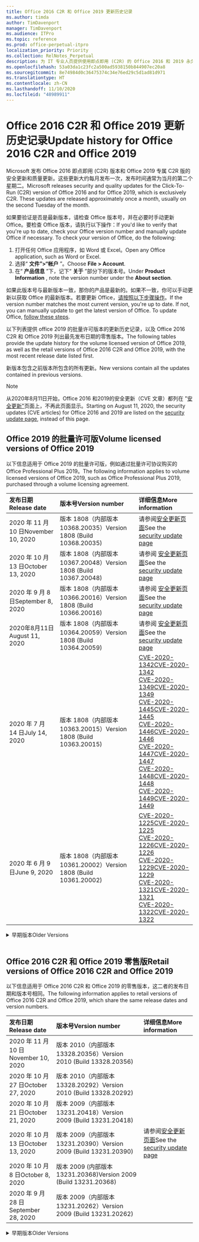```yaml
---
title: Office 2016 C2R 和 Office 2019 更新历史记录
ms.author: timda
author: TimDavenport
manager: TimDavenport
ms.audience: ITPro
ms.topic: reference
ms.prod: office-perpetual-itpro
localization_priority: Priority
ms.collection: RelNotes_Perpetual
description: 为 IT 专业人员提供使用即点即用 (C2R) 的 Office 2016 和 2019 永久版本的更新历史记录
ms.openlocfilehash: 53a03da1c23fc2a500ad5938150b844907ec20a8
ms.sourcegitcommit: 8e74984d0c36475374c34e76ed29c5d1ad81d971
ms.translationtype: HT
ms.contentlocale: zh-CN
ms.lasthandoff: 11/10/2020
ms.locfileid: "48989911"
---
```

# <a name="update-history-for-office-2016-c2r-and-office-2019"></a><span data-ttu-id="98b9f-103">Office 2016 C2R 和 Office 2019 更新历史记录</span><span class="sxs-lookup"><span data-stu-id="98b9f-103">Update history for Office 2016 C2R and Office 2019</span></span>

<span data-ttu-id="98b9f-p101">Microsoft 发布 Office 2016 即点即用 (C2R) 版本和 Office 2019 专属 C2R 版的安全更新和质量更新。这些更新大约每月发布一次，发布时间通常为当月的第二个星期二。</span><span class="sxs-lookup"><span data-stu-id="98b9f-p101">Microsoft releases security and quality updates for the Click-To-Run (C2R) version of Office 2016 and for Office 2019, which is exclusively C2R. These updates are released approximately once a month, usually on the second Tuesday of the month.</span></span>

<span data-ttu-id="98b9f-p102">如果要验证是否是最新版本，请检查 Office 版本号，并在必要时手动更新 Office。要检查 Office 版本，请执行以下操作：</span><span class="sxs-lookup"><span data-stu-id="98b9f-p102">If you'd like to verify that you're up to date, check your Office version number and manually update Office if necessary. To check your version of Office, do the following:</span></span>

  1.    <span data-ttu-id="98b9f-108">打开任何 Office 应用程序，如 Word 或 Excel。</span><span class="sxs-lookup"><span data-stu-id="98b9f-108">Open any Office application, such as Word or Excel.</span></span>
  2.    <span data-ttu-id="98b9f-109">选择“ **文件”>“帐户** ”。</span><span class="sxs-lookup"><span data-stu-id="98b9f-109">Choose **File > Account**.</span></span>
  3.    <span data-ttu-id="98b9f-110">在“ **产品信息** ”下，记下“ **关于** ”部分下的版本号。</span><span class="sxs-lookup"><span data-stu-id="98b9f-110">Under **Product Information** , note the version number under the **About section**.</span></span>

<span data-ttu-id="98b9f-p103">如果此版本号与最新版本一致，那你的产品是最新的。如果不一致，你可以手动更新以获取 Office 的最新版本。若要更新 Office，[请按照以下步骤操作](https://support.office.com/article/2ab296f3-7f03-43a2-8e50-46de917611c5)。</span><span class="sxs-lookup"><span data-stu-id="98b9f-p103">If the version number matches the most current version, you're up to date. If not, you can manually update to get the latest version of Office. To update Office, [follow these steps](https://support.office.com/article/2ab296f3-7f03-43a2-8e50-46de917611c5).</span></span>


<span data-ttu-id="98b9f-114">以下列表提供 office 2019 的批量许可版本的更新历史记录，以及 Office 2016 C2R 和 Office 2019 列出最先发布日期的零售版本。</span><span class="sxs-lookup"><span data-stu-id="98b9f-114">The following tables provide the update history for the volume licensed version of Office 2019, as well as the retail versions of Office 2016 C2R and Office 2019, with the most recent release date listed first.</span></span>

<span data-ttu-id="98b9f-115">新版本包含之前版本所包含的所有更新。</span><span class="sxs-lookup"><span data-stu-id="98b9f-115">New versions contain all the updates contained in previous versions.</span></span>


 > [!NOTE]
> <span data-ttu-id="98b9f-116">从2020年8月11日开始，Office 2016 和2019的安全更新（CVE 文章）都列在 "[安全更新"](https://docs.microsoft.com/officeupdates/microsoft365-apps-security-updates)页面上，不再此页面显示。</span><span class="sxs-lookup"><span data-stu-id="98b9f-116">Starting on August 11, 2020, the security updates (CVE articles) for Office 2016 and 2019 are listed on the [security update page](https://docs.microsoft.com/officeupdates/microsoft365-apps-security-updates), instead of this page.</span></span> 


## <a name="volume-licensed-versions-of-office-2019"></a><span data-ttu-id="98b9f-117">Office 2019 的批量许可版</span><span class="sxs-lookup"><span data-stu-id="98b9f-117">Volume licensed versions of Office 2019</span></span>
<span data-ttu-id="98b9f-118">以下信息适用于 Office 2019 的批量许可版，例如通过批量许可协议购买的 Office Professional Plus 2019。</span><span class="sxs-lookup"><span data-stu-id="98b9f-118">The following information applies to volume licensed versions of Office 2019, such as Office Professional Plus 2019, purchased through a volume licensing agreement.</span></span>

[//]: # (请勿删除批量许可表开头)


|<span data-ttu-id="98b9f-120">**发布日期**</span><span class="sxs-lookup"><span data-stu-id="98b9f-120">**Release date**</span></span>|<span data-ttu-id="98b9f-121">**版本号**</span><span class="sxs-lookup"><span data-stu-id="98b9f-121">**Version number**</span></span>|<span data-ttu-id="98b9f-122">**详细信息**</span><span class="sxs-lookup"><span data-stu-id="98b9f-122">**More information**</span></span>|
|:-----|:-----|:-----|
|<span data-ttu-id="98b9f-123">2020 年 11 月 10 日</span><span class="sxs-lookup"><span data-stu-id="98b9f-123">November 10, 2020</span></span>|<span data-ttu-id="98b9f-124">版本 1808（内部版本 10368.20035）</span><span class="sxs-lookup"><span data-stu-id="98b9f-124">Version 1808 (Build 10368.20035)</span></span>| <span data-ttu-id="98b9f-125">请参阅[安全更新页面](https://docs.microsoft.com/officeupdates/microsoft365-apps-security-updates)</span><span class="sxs-lookup"><span data-stu-id="98b9f-125">See the [security update page](https://docs.microsoft.com/officeupdates/microsoft365-apps-security-updates)</span></span> |
|<span data-ttu-id="98b9f-126">2020 年 10 月 13 日</span><span class="sxs-lookup"><span data-stu-id="98b9f-126">October 13, 2020</span></span>|<span data-ttu-id="98b9f-127">版本 1808（内部版本 10367.20048）</span><span class="sxs-lookup"><span data-stu-id="98b9f-127">Version 1808 (Build 10367.20048)</span></span>|<span data-ttu-id="98b9f-128">请参阅 [安全更新页面](https://docs.microsoft.com/officeupdates/microsoft365-apps-security-updates)</span><span class="sxs-lookup"><span data-stu-id="98b9f-128">See the [security update page](https://docs.microsoft.com/officeupdates/microsoft365-apps-security-updates)</span></span>  |
|<span data-ttu-id="98b9f-129">2020 年 9 月 8 日</span><span class="sxs-lookup"><span data-stu-id="98b9f-129">September 8, 2020</span></span>|<span data-ttu-id="98b9f-130">版本 1808（内部版本 10366.20016）</span><span class="sxs-lookup"><span data-stu-id="98b9f-130">Version 1808 (Build 10366.20016)</span></span>|<span data-ttu-id="98b9f-131">请参阅 [安全更新页面](https://docs.microsoft.com/officeupdates/microsoft365-apps-security-updates)</span><span class="sxs-lookup"><span data-stu-id="98b9f-131">See the [security update page](https://docs.microsoft.com/officeupdates/microsoft365-apps-security-updates)</span></span> |
|<span data-ttu-id="98b9f-132">2020年8月11日</span><span class="sxs-lookup"><span data-stu-id="98b9f-132">August 11, 2020</span></span>|<span data-ttu-id="98b9f-133">版本 1808（内部版本 10364.20059）</span><span class="sxs-lookup"><span data-stu-id="98b9f-133">Version 1808 (Build 10364.20059)</span></span>|<span data-ttu-id="98b9f-134">请参阅 [安全更新页面](https://docs.microsoft.com/officeupdates/microsoft365-apps-security-updates)</span><span class="sxs-lookup"><span data-stu-id="98b9f-134">See the [security update page](https://docs.microsoft.com/officeupdates/microsoft365-apps-security-updates)</span></span> |
|<span data-ttu-id="98b9f-135">2020 年 7 月 14 日</span><span class="sxs-lookup"><span data-stu-id="98b9f-135">July 14, 2020</span></span>   |<span data-ttu-id="98b9f-136">版本 1808（内部版本 10363.20015）</span><span class="sxs-lookup"><span data-stu-id="98b9f-136">Version 1808 (Build 10363.20015)</span></span>  |[<span data-ttu-id="98b9f-137">CVE-2020-1342</span><span class="sxs-lookup"><span data-stu-id="98b9f-137">CVE-2020-1342</span></span>](https://portal.msrc.microsoft.com/zh-CN/security-guidance/advisory/CVE-2020-1342) <br/>[<span data-ttu-id="98b9f-138">CVE-2020-1349</span><span class="sxs-lookup"><span data-stu-id="98b9f-138">CVE-2020-1349</span></span>](https://portal.msrc.microsoft.com/zh-CN/security-guidance/advisory/CVE-2020-1349) <br/>[<span data-ttu-id="98b9f-139">CVE-2020-1445</span><span class="sxs-lookup"><span data-stu-id="98b9f-139">CVE-2020-1445</span></span>](https://portal.msrc.microsoft.com/zh-CN/security-guidance/advisory/CVE-2020-1445) <br/>[<span data-ttu-id="98b9f-140">CVE-2020-1446</span><span class="sxs-lookup"><span data-stu-id="98b9f-140">CVE-2020-1446</span></span>](https://portal.msrc.microsoft.com/zh-CN/security-guidance/advisory/CVE-2020-1446) <br/>[<span data-ttu-id="98b9f-141">CVE-2020-1447</span><span class="sxs-lookup"><span data-stu-id="98b9f-141">CVE-2020-1447</span></span>](https://portal.msrc.microsoft.com/zh-CN/security-guidance/advisory/CVE-2020-1447) <br/>[<span data-ttu-id="98b9f-142">CVE-2020-1448</span><span class="sxs-lookup"><span data-stu-id="98b9f-142">CVE-2020-1448</span></span>](https://portal.msrc.microsoft.com/zh-CN/security-guidance/advisory/CVE-2020-1448) <br/>[<span data-ttu-id="98b9f-143">CVE-2020-1449</span><span class="sxs-lookup"><span data-stu-id="98b9f-143">CVE-2020-1449</span></span>](https://portal.msrc.microsoft.com/zh-CN/security-guidance/advisory/CVE-2020-1449) <br/>|
|<span data-ttu-id="98b9f-144">2020 年 6 月 9 日</span><span class="sxs-lookup"><span data-stu-id="98b9f-144">June 9, 2020</span></span>   |<span data-ttu-id="98b9f-145">版本 1808（内部版本 10361.20002）</span><span class="sxs-lookup"><span data-stu-id="98b9f-145">Version 1808 (Build 10361.20002)</span></span>  |[<span data-ttu-id="98b9f-146">CVE-2020-1225</span><span class="sxs-lookup"><span data-stu-id="98b9f-146">CVE-2020-1225</span></span>](https://portal.msrc.microsoft.com/zh-CN/security-guidance/advisory/CVE-2020-1225) <br/> [<span data-ttu-id="98b9f-147">CVE-2020-1226</span><span class="sxs-lookup"><span data-stu-id="98b9f-147">CVE-2020-1226</span></span>](https://portal.msrc.microsoft.com/zh-CN/security-guidance/advisory/CVE-2020-1226) <br/>[<span data-ttu-id="98b9f-148">CVE-2020-1229</span><span class="sxs-lookup"><span data-stu-id="98b9f-148">CVE-2020-1229</span></span>](https://portal.msrc.microsoft.com/zh-CN/security-guidance/advisory/CVE-2020-1229) <br/>[<span data-ttu-id="98b9f-149">CVE-2020-1321</span><span class="sxs-lookup"><span data-stu-id="98b9f-149">CVE-2020-1321</span></span>](https://portal.msrc.microsoft.com/zh-CN/security-guidance/advisory/CVE-2020-1321) <br/>[<span data-ttu-id="98b9f-150">CVE-2020-1322</span><span class="sxs-lookup"><span data-stu-id="98b9f-150">CVE-2020-1322</span></span>](https://portal.msrc.microsoft.com/zh-CN/security-guidance/advisory/CVE-2020-1322) <br/>|


[//]: # (请勿删除批量许可表结尾)

<details>
<summary><span data-ttu-id="98b9f-152">早期版本</span><span class="sxs-lookup"><span data-stu-id="98b9f-152">Older Versions</span></span></summary>
 

[//]: # (请勿删除批量许可旧表开头)


|<span data-ttu-id="98b9f-154">**发布日期**</span><span class="sxs-lookup"><span data-stu-id="98b9f-154">**Release date**</span></span>|<span data-ttu-id="98b9f-155">**版本号**</span><span class="sxs-lookup"><span data-stu-id="98b9f-155">**Version number**</span></span>|<span data-ttu-id="98b9f-156">**详细信息**</span><span class="sxs-lookup"><span data-stu-id="98b9f-156">**More information**</span></span>|
|:-----|:-----|:-----|
|<span data-ttu-id="98b9f-157">2020 年 5 月12 日</span><span class="sxs-lookup"><span data-stu-id="98b9f-157">May 12, 2020</span></span>   |<span data-ttu-id="98b9f-158">版本 1808（内部版本 10359.20023）</span><span class="sxs-lookup"><span data-stu-id="98b9f-158">Version 1808 (Build 10359.20023)</span></span>  |[<span data-ttu-id="98b9f-159">CVE-2020-0901</span><span class="sxs-lookup"><span data-stu-id="98b9f-159">CVE-2020-0901</span></span>](https://portal.msrc.microsoft.com/zh-CN/security-guidance/advisory/CVE-2020-0901) <br/> |
|<span data-ttu-id="98b9f-160">2020 年 4 月 14 日</span><span class="sxs-lookup"><span data-stu-id="98b9f-160">April 14, 2020</span></span>   |<span data-ttu-id="98b9f-161">版本 1808 （内部版本 10358.20061）</span><span class="sxs-lookup"><span data-stu-id="98b9f-161">Version 1808 (Build 10358.20061)</span></span>  |[<span data-ttu-id="98b9f-162">CVE-2020-0760</span><span class="sxs-lookup"><span data-stu-id="98b9f-162">CVE-2020-0760</span></span>](https://portal.msrc.microsoft.com/zh-CN/security-guidance/advisory/CVE-2020-0760) <br/> [<span data-ttu-id="98b9f-163">CVE-2020-0906</span><span class="sxs-lookup"><span data-stu-id="98b9f-163">CVE-2020-0906</span></span>](https://portal.msrc.microsoft.com/zh-CN/security-guidance/advisory/CVE-2020-0906) <br/> [<span data-ttu-id="98b9f-164">CVE-2020-0961</span><span class="sxs-lookup"><span data-stu-id="98b9f-164">CVE-2020-0961</span></span>](https://portal.msrc.microsoft.com/zh-CN/security-guidance/advisory/CVE-2020-0961) <br/> [<span data-ttu-id="98b9f-165">CVE-2020-0980</span><span class="sxs-lookup"><span data-stu-id="98b9f-165">CVE-2020-0980</span></span>](https://portal.msrc.microsoft.com/zh-CN/security-guidance/advisory/CVE-2020-0980) <br/>[<span data-ttu-id="98b9f-166">CVE-2020-0991</span><span class="sxs-lookup"><span data-stu-id="98b9f-166">CVE-2020-0991</span></span>](https://portal.msrc.microsoft.com/zh-CN/security-guidance/advisory/CVE-2020-0991) <br/> |
|<span data-ttu-id="98b9f-167">2020 年 3 月 10 日</span><span class="sxs-lookup"><span data-stu-id="98b9f-167">March 10, 2020</span></span>   |<span data-ttu-id="98b9f-168">版本 1808（内部版本 10357.20081）</span><span class="sxs-lookup"><span data-stu-id="98b9f-168">Version 1808 (Build 10357.20081)</span></span>  |[<span data-ttu-id="98b9f-169">CVE-2020-0850</span><span class="sxs-lookup"><span data-stu-id="98b9f-169">CVE-2020-0850</span></span>](https://portal.msrc.microsoft.com/zh-CN/security-guidance/advisory/CVE-2020-0850) <br/> [<span data-ttu-id="98b9f-170">CVE-2020-0852</span><span class="sxs-lookup"><span data-stu-id="98b9f-170">CVE-2020-0852</span></span>](https://portal.msrc.microsoft.com/zh-CN/security-guidance/advisory/CVE-2020-0852) <br/> [<span data-ttu-id="98b9f-171">CVE-2020-0892</span><span class="sxs-lookup"><span data-stu-id="98b9f-171">CVE-2020-0892</span></span>](https://portal.msrc.microsoft.com/zh-CN/security-guidance/advisory/CVE-2020-0892) <br/>  |
|<span data-ttu-id="98b9f-172">2020 年 2 月 11 日</span><span class="sxs-lookup"><span data-stu-id="98b9f-172">February 11, 2020</span></span>   |<span data-ttu-id="98b9f-173">版本 1808（内部版本 10356.20006）</span><span class="sxs-lookup"><span data-stu-id="98b9f-173">Version 1808 (Build 10356.20006)</span></span>  |[<span data-ttu-id="98b9f-174">CVE-2020-0696</span><span class="sxs-lookup"><span data-stu-id="98b9f-174">CVE-2020-0696</span></span>](https://portal.msrc.microsoft.com/zh-CN/security-guidance/advisory/CVE-2020-0696) <br/> [<span data-ttu-id="98b9f-175">CVE-2020-0759</span><span class="sxs-lookup"><span data-stu-id="98b9f-175">CVE-2020-0759</span></span>](https://portal.msrc.microsoft.com/zh-CN/security-guidance/advisory/CVE-2020-0759) <br/>  |


[//]: # (请勿删除批量许可旧表结尾)

</details>


<br/>

## <a name="retail-versions-of-office-2016-c2r-and-office-2019"></a><span data-ttu-id="98b9f-177">Office 2016 C2R 和 Office 2019 零售版</span><span class="sxs-lookup"><span data-stu-id="98b9f-177">Retail versions of Office 2016 C2R and Office 2019</span></span>
<span data-ttu-id="98b9f-178">以下信息适用于 Office 2016 C2R 和 Office 2019 的零售版本，这二者的发布日期和版本号相同。</span><span class="sxs-lookup"><span data-stu-id="98b9f-178">The following information applies to retail versions of Office 2016 C2R and Office 2019, which share the same release dates and version numbers.</span></span>

[//]: # (请勿删除零售表开头)


|<span data-ttu-id="98b9f-180">**发布日期**</span><span class="sxs-lookup"><span data-stu-id="98b9f-180">**Release date**</span></span>|<span data-ttu-id="98b9f-181">**版本号**</span><span class="sxs-lookup"><span data-stu-id="98b9f-181">**Version number**</span></span>|<span data-ttu-id="98b9f-182">**详细信息**</span><span class="sxs-lookup"><span data-stu-id="98b9f-182">**More information**</span></span>|
|:-----|:-----|:-----|
|<span data-ttu-id="98b9f-183">2020 年 11 月 10 日</span><span class="sxs-lookup"><span data-stu-id="98b9f-183">November 10, 2020</span></span>|<span data-ttu-id="98b9f-184">版本 2010（内部版本 13328.20356）</span><span class="sxs-lookup"><span data-stu-id="98b9f-184">Version 2010 (Build 13328.20356)</span></span>| |
|<span data-ttu-id="98b9f-185">2020 年 10 月 27 日</span><span class="sxs-lookup"><span data-stu-id="98b9f-185">October 27, 2020</span></span>|<span data-ttu-id="98b9f-186">版本 2010（内部版本 13328.20292）</span><span class="sxs-lookup"><span data-stu-id="98b9f-186">Version 2010 (Build 13328.20292)</span></span>| |
|<span data-ttu-id="98b9f-187">2020 年 10 月 21 日</span><span class="sxs-lookup"><span data-stu-id="98b9f-187">October 21, 2020</span></span>|<span data-ttu-id="98b9f-188">版本 2009（内部版本 13231.20418）</span><span class="sxs-lookup"><span data-stu-id="98b9f-188">Version 2009 (Build 13231.20418)</span></span>| |
|<span data-ttu-id="98b9f-189">2020 年 10 月 13 日</span><span class="sxs-lookup"><span data-stu-id="98b9f-189">October 13, 2020</span></span>|<span data-ttu-id="98b9f-190">版本 2009（内部版本 13231.20390）</span><span class="sxs-lookup"><span data-stu-id="98b9f-190">Version 2009 (Build 13231.20390)</span></span>|<span data-ttu-id="98b9f-191">请参阅[安全更新页面](https://docs.microsoft.com/officeupdates/microsoft365-apps-security-updates)</span><span class="sxs-lookup"><span data-stu-id="98b9f-191">See the [security update page](https://docs.microsoft.com/officeupdates/microsoft365-apps-security-updates)</span></span>  |
|<span data-ttu-id="98b9f-192">2020 年 10 月 8 日</span><span class="sxs-lookup"><span data-stu-id="98b9f-192">October 8, 2020</span></span>|<span data-ttu-id="98b9f-193">版本 2009 (内部版本 13231.20368)</span><span class="sxs-lookup"><span data-stu-id="98b9f-193">Version 2009 (Build 13231.20368)</span></span>| |
|<span data-ttu-id="98b9f-194">2020 年 9 月 28 日</span><span class="sxs-lookup"><span data-stu-id="98b9f-194">September 28, 2020</span></span>|<span data-ttu-id="98b9f-195">版本 2009（内部版本 13231.20262）</span><span class="sxs-lookup"><span data-stu-id="98b9f-195">Version 2009 (Build 13231.20262)</span></span>| |


[//]: # (请勿删除零售表结尾)

<details>
<summary><span data-ttu-id="98b9f-197">早期版本</span><span class="sxs-lookup"><span data-stu-id="98b9f-197">Older Versions</span></span></summary>
 

[//]: # (请勿删除零售旧表开头)


|<span data-ttu-id="98b9f-199">**发布日期**</span><span class="sxs-lookup"><span data-stu-id="98b9f-199">**Release date**</span></span>|<span data-ttu-id="98b9f-200">**版本号**</span><span class="sxs-lookup"><span data-stu-id="98b9f-200">**Version number**</span></span>|<span data-ttu-id="98b9f-201">**详细信息**</span><span class="sxs-lookup"><span data-stu-id="98b9f-201">**More information**</span></span>|
|:-----|:-----|:-----|
|<span data-ttu-id="98b9f-202">2020 年 9 月 22 日</span><span class="sxs-lookup"><span data-stu-id="98b9f-202">September 22, 2020</span></span>|<span data-ttu-id="98b9f-203">版本 2008（内部版本 13127.20508）</span><span class="sxs-lookup"><span data-stu-id="98b9f-203">Version 2008 (Build 13127.20508)</span></span>| |
|<span data-ttu-id="98b9f-204">2020 年 9 月9 日</span><span class="sxs-lookup"><span data-stu-id="98b9f-204">September 9, 2020</span></span>|<span data-ttu-id="98b9f-205">版本 2008（内部版本 13127.20408）</span><span class="sxs-lookup"><span data-stu-id="98b9f-205">Version 2008 (Build 13127.20408)</span></span>|<span data-ttu-id="98b9f-206">请参阅 [安全更新页面](https://docs.microsoft.com/officeupdates/microsoft365-apps-security-updates)</span><span class="sxs-lookup"><span data-stu-id="98b9f-206">See the [security update page](https://docs.microsoft.com/officeupdates/microsoft365-apps-security-updates)</span></span> |
|<span data-ttu-id="98b9f-207">2020 年 8 月 31 日</span><span class="sxs-lookup"><span data-stu-id="98b9f-207">August 31, 2020</span></span>|<span data-ttu-id="98b9f-208">版本 2008（内部版本 13127.20296）</span><span class="sxs-lookup"><span data-stu-id="98b9f-208">Version 2008 (Build 13127.20296)</span></span>| |
|<span data-ttu-id="98b9f-209">2020 年 8 月 25 日</span><span class="sxs-lookup"><span data-stu-id="98b9f-209">August 25, 2020</span></span>|<span data-ttu-id="98b9f-210">版本 2007（内部版本 13029.20460）</span><span class="sxs-lookup"><span data-stu-id="98b9f-210">Version 2007 (Build 13029.20460)</span></span>| |
|<span data-ttu-id="98b9f-211">2020 年 8 月 11 日</span><span class="sxs-lookup"><span data-stu-id="98b9f-211">August 11, 2020</span></span>|<span data-ttu-id="98b9f-212">版本 2007（内部版本 13029.20344）</span><span class="sxs-lookup"><span data-stu-id="98b9f-212">Version 2007 (Build 13029.20344)</span></span>|<span data-ttu-id="98b9f-213">请参阅 [安全更新页面](https://docs.microsoft.com/officeupdates/microsoft365-apps-security-updates)</span><span class="sxs-lookup"><span data-stu-id="98b9f-213">See the [security update page](https://docs.microsoft.com/officeupdates/microsoft365-apps-security-updates)</span></span> |
|<span data-ttu-id="98b9f-214">2020 年 7 月 30 日</span><span class="sxs-lookup"><span data-stu-id="98b9f-214">July 30, 2020</span></span>|<span data-ttu-id="98b9f-215">版本 2007（内部版本 13029.20308）</span><span class="sxs-lookup"><span data-stu-id="98b9f-215">Version 2007 (Build 13029.20308)</span></span>  |<span data-ttu-id="98b9f-216">各种 Bug 和性能修补程序。</span><span class="sxs-lookup"><span data-stu-id="98b9f-216">Various bug and performance fixes.</span></span>  <br/>  |
|<span data-ttu-id="98b9f-217">2020 年 7 月 28 日</span><span class="sxs-lookup"><span data-stu-id="98b9f-217">July 28, 2020</span></span>|<span data-ttu-id="98b9f-218">版本 2006（内部版本 13001.20498）</span><span class="sxs-lookup"><span data-stu-id="98b9f-218">Version 2006 (Build 13001.20498)</span></span>  |<span data-ttu-id="98b9f-219">各种 Bug 和性能修补程序。</span><span class="sxs-lookup"><span data-stu-id="98b9f-219">Various bug and performance fixes.</span></span>  <br/>  |
|<span data-ttu-id="98b9f-220">2020 年 7 月 14 日</span><span class="sxs-lookup"><span data-stu-id="98b9f-220">July 14, 2020</span></span>|<span data-ttu-id="98b9f-221">版本 2006（内部版本 13001.20384）</span><span class="sxs-lookup"><span data-stu-id="98b9f-221">Version 2006 (Build 13001.20384)</span></span>  |[<span data-ttu-id="98b9f-222">CVE-2020-1342</span><span class="sxs-lookup"><span data-stu-id="98b9f-222">CVE-2020-1342</span></span>](https://portal.msrc.microsoft.com/zh-CN/security-guidance/advisory/CVE-2020-1342) <br/>[<span data-ttu-id="98b9f-223">CVE-2020-1349</span><span class="sxs-lookup"><span data-stu-id="98b9f-223">CVE-2020-1349</span></span>](https://portal.msrc.microsoft.com/zh-CN/security-guidance/advisory/CVE-2020-1349) <br/>[<span data-ttu-id="98b9f-224">CVE-2020-1445</span><span class="sxs-lookup"><span data-stu-id="98b9f-224">CVE-2020-1445</span></span>](https://portal.msrc.microsoft.com/zh-CN/security-guidance/advisory/CVE-2020-1445) <br/>[<span data-ttu-id="98b9f-225">CVE-2020-1446</span><span class="sxs-lookup"><span data-stu-id="98b9f-225">CVE-2020-1446</span></span>](https://portal.msrc.microsoft.com/zh-CN/security-guidance/advisory/CVE-2020-1446) <br/>[<span data-ttu-id="98b9f-226">CVE-2020-1447</span><span class="sxs-lookup"><span data-stu-id="98b9f-226">CVE-2020-1447</span></span>](https://portal.msrc.microsoft.com/zh-CN/security-guidance/advisory/CVE-2020-1447) <br/>[<span data-ttu-id="98b9f-227">CVE-2020-1449</span><span class="sxs-lookup"><span data-stu-id="98b9f-227">CVE-2020-1449</span></span>](https://portal.msrc.microsoft.com/zh-CN/security-guidance/advisory/CVE-2020-1449) <br/>[<span data-ttu-id="98b9f-228">CVE-2020-1458</span><span class="sxs-lookup"><span data-stu-id="98b9f-228">CVE-2020-1458</span></span>](https://portal.msrc.microsoft.com/zh-CN/security-guidance/advisory/CVE-2020-1458) <br/>|
|<span data-ttu-id="98b9f-229">2020 年 6 月 30 日</span><span class="sxs-lookup"><span data-stu-id="98b9f-229">June 30, 2020</span></span>|<span data-ttu-id="98b9f-230">版本 2006（内部版本 13001.20266）</span><span class="sxs-lookup"><span data-stu-id="98b9f-230">Version 2006 (Build 13001.20266)</span></span>  |<span data-ttu-id="98b9f-231">各种 Bug 和性能修补程序。</span><span class="sxs-lookup"><span data-stu-id="98b9f-231">Various bug and performance fixes.</span></span>  <br/>  |
|<span data-ttu-id="98b9f-232">2020 年 6 月 24 日</span><span class="sxs-lookup"><span data-stu-id="98b9f-232">June 24, 2020</span></span>|<span data-ttu-id="98b9f-233">版本 2005（内部版本 12827.20470）</span><span class="sxs-lookup"><span data-stu-id="98b9f-233">Version 2005 (Build 12827.20470)</span></span>  |<span data-ttu-id="98b9f-234">各种 Bug 和性能修补程序。</span><span class="sxs-lookup"><span data-stu-id="98b9f-234">Various bug and performance fixes.</span></span>  <br/>  |
|<span data-ttu-id="98b9f-235">2020 年 6 月 9 日</span><span class="sxs-lookup"><span data-stu-id="98b9f-235">June 9, 2020</span></span>|<span data-ttu-id="98b9f-236">版本 2005（内部版本 12827.20336）</span><span class="sxs-lookup"><span data-stu-id="98b9f-236">Version 2005 (Build 12827.20336)</span></span>  |[<span data-ttu-id="98b9f-237">CVE-2020-1225</span><span class="sxs-lookup"><span data-stu-id="98b9f-237">CVE-2020-1225</span></span>](https://portal.msrc.microsoft.com/zh-CN/security-guidance/advisory/CVE-2020-1225)  <br/> [<span data-ttu-id="98b9f-238">CVE-2020-1226</span><span class="sxs-lookup"><span data-stu-id="98b9f-238">CVE-2020-1226</span></span>](https://portal.msrc.microsoft.com/zh-CN/security-guidance/advisory/CVE-2020-1226)  <br/> [<span data-ttu-id="98b9f-239">CVE-2020-1229</span><span class="sxs-lookup"><span data-stu-id="98b9f-239">CVE-2020-1229</span></span>](https://portal.msrc.microsoft.com/zh-CN/security-guidance/advisory/CVE-2020-1229)  <br/> [<span data-ttu-id="98b9f-240">CVE-2020-1321</span><span class="sxs-lookup"><span data-stu-id="98b9f-240">CVE-2020-1321</span></span>](https://portal.msrc.microsoft.com/zh-CN/security-guidance/advisory/CVE-2020-1321)  <br/> [<span data-ttu-id="98b9f-241">CVE-2020-1322</span><span class="sxs-lookup"><span data-stu-id="98b9f-241">CVE-2020-1322</span></span>](https://portal.msrc.microsoft.com/zh-CN/security-guidance/advisory/CVE-2020-1322)  <br/>|
|<span data-ttu-id="98b9f-242">2020 年 6 月 2 日</span><span class="sxs-lookup"><span data-stu-id="98b9f-242">June 2, 2020</span></span>|<span data-ttu-id="98b9f-243">版本 2005（内部版本 12827.20268）</span><span class="sxs-lookup"><span data-stu-id="98b9f-243">Version 2005 (Build 12827.20268)</span></span>  |<span data-ttu-id="98b9f-244">各种 Bug 和性能修补程序。</span><span class="sxs-lookup"><span data-stu-id="98b9f-244">Various bug and performance fixes.</span></span>  <br/>  |
|<span data-ttu-id="98b9f-245">2020 年 5 月 21 日</span><span class="sxs-lookup"><span data-stu-id="98b9f-245">May 21, 2020</span></span>|<span data-ttu-id="98b9f-246">版本 2004（内部版本 12730.20352）</span><span class="sxs-lookup"><span data-stu-id="98b9f-246">Version 2004 (Build 12730.20352)</span></span>  |<span data-ttu-id="98b9f-247">各种 Bug 和性能修补程序。</span><span class="sxs-lookup"><span data-stu-id="98b9f-247">Various bug and performance fixes.</span></span>  <br/>  |
|<span data-ttu-id="98b9f-248">2020 年 5 月12 日</span><span class="sxs-lookup"><span data-stu-id="98b9f-248">May 12, 2020</span></span>|<span data-ttu-id="98b9f-249">版本 2004（内部版本 12730.20270）</span><span class="sxs-lookup"><span data-stu-id="98b9f-249">Version 2004 (Build 12730.20270)</span></span>  |[<span data-ttu-id="98b9f-250">CVE-2020-0901</span><span class="sxs-lookup"><span data-stu-id="98b9f-250">CVE-2020-0901</span></span>](https://portal.msrc.microsoft.com/zh-CN/security-guidance/advisory/CVE-2020-0901)  <br/>  |
|<span data-ttu-id="98b9f-251">2020 年 5 月 4 日</span><span class="sxs-lookup"><span data-stu-id="98b9f-251">May 4, 2020</span></span>|<span data-ttu-id="98b9f-252">版本 2004（内部版本 12730.20250）</span><span class="sxs-lookup"><span data-stu-id="98b9f-252">Version 2004 (Build 12730.20250)</span></span>  |[<span data-ttu-id="98b9f-253">链接</span><span class="sxs-lookup"><span data-stu-id="98b9f-253">Link</span></span>](https://support.microsoft.com/office/excel-word-powerpoint-file-becomes-corrupt-when-opening-a-file-that-contains-a-vba-project-or-after-enabling-a-macro-in-an-open-file-ad6ee6ca-db23-4614-a403-282821eb99f6?ui=en-us&rs=en-us&ad=us)<br/>  |
|<span data-ttu-id="98b9f-254">2020 年 4 月 29 日</span><span class="sxs-lookup"><span data-stu-id="98b9f-254">April 29, 2020</span></span>|<span data-ttu-id="98b9f-255">版本 2004 （内部版本 12730.20236）</span><span class="sxs-lookup"><span data-stu-id="98b9f-255">Version 2004 (Build 12730.20236)</span></span>  |<span data-ttu-id="98b9f-256">各种 Bug 和性能修补程序。</span><span class="sxs-lookup"><span data-stu-id="98b9f-256">Various bug and performance fixes.</span></span> <br/>  |
|<span data-ttu-id="98b9f-257">2020 年 4 月 15 日</span><span class="sxs-lookup"><span data-stu-id="98b9f-257">April 15, 2020</span></span>|<span data-ttu-id="98b9f-258">版本 2003 （内部版本 12624.20466）</span><span class="sxs-lookup"><span data-stu-id="98b9f-258">Version 2003 (Build 12624.20466)</span></span>  |<span data-ttu-id="98b9f-259">各种 Bug 和性能修补程序。</span><span class="sxs-lookup"><span data-stu-id="98b9f-259">Various bug and performance fixes.</span></span> <br/>  |
|<span data-ttu-id="98b9f-260">2020 年 4 月 14 日</span><span class="sxs-lookup"><span data-stu-id="98b9f-260">April 14, 2020</span></span>|<span data-ttu-id="98b9f-261">版本 2003（内部版本 12624.20442）</span><span class="sxs-lookup"><span data-stu-id="98b9f-261">Version 2003 (Build 12624.20442)</span></span>  |[<span data-ttu-id="98b9f-262">CVE-2020-0760</span><span class="sxs-lookup"><span data-stu-id="98b9f-262">CVE-2020-0760</span></span>](https://portal.msrc.microsoft.com/zh-CN/security-guidance/advisory/CVE-2020-0760) <br/> [<span data-ttu-id="98b9f-263">CVE-2020-0906</span><span class="sxs-lookup"><span data-stu-id="98b9f-263">CVE-2020-0906</span></span>](https://portal.msrc.microsoft.com/zh-CN/security-guidance/advisory/CVE-2020-0906) <br/> [<span data-ttu-id="98b9f-264">CVE-2020-0961</span><span class="sxs-lookup"><span data-stu-id="98b9f-264">CVE-2020-0961</span></span>](https://portal.msrc.microsoft.com/zh-CN/security-guidance/advisory/CVE-2020-0961) <br/> [<span data-ttu-id="98b9f-265">CVE-2020-0979</span><span class="sxs-lookup"><span data-stu-id="98b9f-265">CVE-2020-0979</span></span>](https://portal.msrc.microsoft.com/zh-CN/security-guidance/advisory/CVE-2020-0979) <br/> [<span data-ttu-id="98b9f-266">CVE-2020-0980</span><span class="sxs-lookup"><span data-stu-id="98b9f-266">CVE-2020-0980</span></span>](https://portal.msrc.microsoft.com/zh-CN/security-guidance/advisory/CVE-2020-0980) <br/>[<span data-ttu-id="98b9f-267">CVE-2020-0991</span><span class="sxs-lookup"><span data-stu-id="98b9f-267">CVE-2020-0991</span></span>](https://portal.msrc.microsoft.com/zh-CN/security-guidance/advisory/CVE-2020-0991) <br/> |
|<span data-ttu-id="98b9f-268">2020 年 3 月 31 日</span><span class="sxs-lookup"><span data-stu-id="98b9f-268">March 31, 2020</span></span>|<span data-ttu-id="98b9f-269">版本 2003（内部版本 12624.20382）</span><span class="sxs-lookup"><span data-stu-id="98b9f-269">Version 2003 (Build 12624.20382)</span></span>  |<span data-ttu-id="98b9f-270">各种 Bug 和性能修补程序。</span><span class="sxs-lookup"><span data-stu-id="98b9f-270">Various bug and performance fixes.</span></span> <br/>  |
|<span data-ttu-id="98b9f-271">2020 年 3 月25 日</span><span class="sxs-lookup"><span data-stu-id="98b9f-271">March 25, 2020</span></span>|<span data-ttu-id="98b9f-272">版本 2003（内部版本 12624.20320）</span><span class="sxs-lookup"><span data-stu-id="98b9f-272">Version 2003 (Build 12624.20320)</span></span>  |<span data-ttu-id="98b9f-273">各种 Bug 和性能修补程序。</span><span class="sxs-lookup"><span data-stu-id="98b9f-273">Various bug and performance fixes.</span></span> <br/>  |
|<span data-ttu-id="98b9f-274">2020 年 3 月 10 日</span><span class="sxs-lookup"><span data-stu-id="98b9f-274">March 10, 2020</span></span>|<span data-ttu-id="98b9f-275">版本 2002（内部版本 12527.20278）</span><span class="sxs-lookup"><span data-stu-id="98b9f-275">Version 2002 (Build 12527.20278)</span></span>  |[<span data-ttu-id="98b9f-276">CVE-2020-0850</span><span class="sxs-lookup"><span data-stu-id="98b9f-276">CVE-2020-0850</span></span>](https://portal.msrc.microsoft.com/zh-CN/security-guidance/advisory/CVE-2020-0850) <br/> [<span data-ttu-id="98b9f-277">CVE-2020-0851</span><span class="sxs-lookup"><span data-stu-id="98b9f-277">CVE-2020-0851</span></span>](https://portal.msrc.microsoft.com/zh-CN/security-guidance/advisory/CVE-2020-0851) <br/> [<span data-ttu-id="98b9f-278">CVE-2020-0855</span><span class="sxs-lookup"><span data-stu-id="98b9f-278">CVE-2020-0855</span></span>](https://portal.msrc.microsoft.com/zh-CN/security-guidance/advisory/CVE-2020-0855) <br/> [<span data-ttu-id="98b9f-279">CVE-2020-0892</span><span class="sxs-lookup"><span data-stu-id="98b9f-279">CVE-2020-0892</span></span>](https://portal.msrc.microsoft.com/zh-CN/security-guidance/advisory/CVE-2020-0892) <br/>  |
|<span data-ttu-id="98b9f-280">2020 年 3 月 1 日</span><span class="sxs-lookup"><span data-stu-id="98b9f-280">March 1, 2020</span></span>   |<span data-ttu-id="98b9f-281">版本 2002（内部版本 12527.20242）</span><span class="sxs-lookup"><span data-stu-id="98b9f-281">Version 2002 (Build 12527.20242)</span></span>  |<span data-ttu-id="98b9f-282">解决了导致第三方应用程序无法从 Outlook 发送电子邮件的问题。</span><span class="sxs-lookup"><span data-stu-id="98b9f-282">Addresses an issue that caused third party applications to be unable to send email from Outlook.</span></span> <br/>  |


[//]: # (请勿删除零售旧表结尾)


</details>







